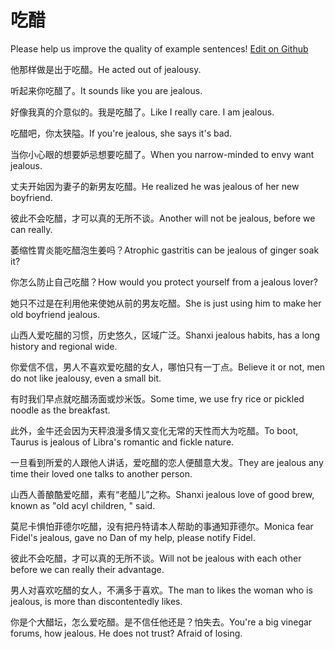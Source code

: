 # 吃醋

Please help us improve the quality of example sentences! [Edit on Github](https://github.com/jiyushe/jiyu-example-sentence-source/blob/main/chinese/chicu.md)

<p><span class="chinese">他那样做是出于吃醋。</span><span class="english">He acted out of jealousy.</span></p>

<p><span class="chinese">听起来你吃醋了。</span><span class="english">It sounds like you are jealous.</span></p>

<p><span class="chinese">好像我真的介意似的。我是吃醋了。</span><span class="english">Like I really care. I am jealous.</span></p>

<p><span class="chinese">吃醋吧，你太狭隘。</span><span class="english">If you're jealous, she says it's bad.</span></p>

<p><span class="chinese">当你小心眼的想要妒忌想要吃醋了。</span><span class="english">When you narrow-minded to envy want jealous.</span></p>

<p><span class="chinese">丈夫开始因为妻子的新男友吃醋。</span><span class="english">He realized he was jealous of her new boyfriend.</span></p>

<p><span class="chinese">彼此不会吃醋，才可以真的无所不谈。</span><span class="english">Another will not be jealous, before we can really.</span></p>

<p><span class="chinese">萎缩性胃炎能吃醋泡生姜吗？</span><span class="english">Atrophic gastritis can be jealous of ginger soak it?</span></p>

<p><span class="chinese">你怎么防止自己吃醋？</span><span class="english">How would you protect yourself from a jealous lover?</span></p>

<p><span class="chinese">她只不过是在利用他来使她从前的男友吃醋。</span><span class="english">She is just using him to make her old boyfriend jealous.</span></p>

<p><span class="chinese">山西人爱吃醋的习惯，历史悠久，区域广泛。</span><span class="english">Shanxi jealous habits, has a long history and regional wide.</span></p>

<p><span class="chinese">你爱信不信，男人不喜欢爱吃醋的女人，哪怕只有一丁点。</span><span class="english">Believe it or not, men do not like jealousy, even a small bit.</span></p>

<p><span class="chinese">有时我们早点就吃醋汤面或炒米饭。</span><span class="english">Some time, we use fry rice or pickled noodle as the breakfast.</span></p>

<p><span class="chinese">此外，金牛还会因为天秤浪漫多情又变化无常的天性而大为吃醋。</span><span class="english">To boot, Taurus is jealous of Libra's romantic and fickle nature.</span></p>

<p><span class="chinese">一旦看到所爱的人跟他人讲话，爱吃醋的恋人便醋意大发。</span><span class="english">They are jealous any time their loved one talks to another person.</span></p>

<p><span class="chinese">山西人善酿酷爱吃醋，素有“老醯儿”之称。</span><span class="english">Shanxi jealous love of good brew, known as "old acyl children, " said.</span></p>

<p><span class="chinese">莫尼卡惧怕菲德尔吃醋，没有把丹特请本人帮助的事通知菲德尔。</span><span class="english">Monica fear Fidel's jealous, gave no Dan of my help, please notify Fidel.</span></p>

<p><span class="chinese">彼此不会吃醋，才可以真的无所不谈。</span><span class="english">Will not be jealous with each other before we can really their advantage.</span></p>

<p><span class="chinese">男人对喜欢吃醋的女人，不满多于喜欢。</span><span class="english">The man to likes the woman who is jealous, is more than discontentedly likes.</span></p>

<p><span class="chinese">你是个大醋坛，怎么爱吃醋。是不信任他还是？怕失去。</span><span class="english">You're a big vinegar forums, how jealous. He does not trust? Afraid of losing.</span></p>

